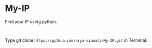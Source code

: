 # My-IP
Find your IP using python.

<br>

Type git clone `https://github.com/arya-sianati/My-IP.git` in Terminal.
